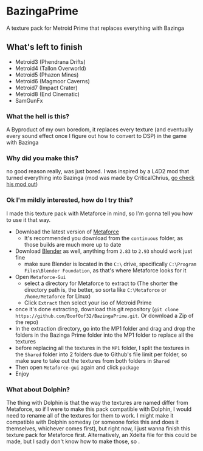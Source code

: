 # BazingaPrime
A texture pack for Metroid Prime that replaces everything with Bazinga

## What's left to finish
* Metroid3 (Phendrana Drifts)
* Metroid4 (Tallon Overworld)
* Metroid5 (Phazon Mines)
* Metroid6 (Magmoor Caverns)
* Metroid7 (Impact Crater)
* Metroid8 (End Cinematic)
* SamGunFx

### What the hell is this?
A Byproduct of my own boredom, it replaces every texture (and eventually every sound effect once I figure out how to convert to DSP) in the game with Bazinga

### Why did you make this?
no good reason really, was just bored. I was inspired by a L4D2 mod that turned everything into Bazinga (mod was made by CriticalChrius, [go check his mod out](https://steamcommunity.com/sharedfiles/filedetails/?id=314961446))

### Ok I'm mildly interested, how do I try this?
I made this texture pack with Metaforce in mind, so I'm gonna tell you how to use it that way.

* Download the latest version of [Metaforce](https://releases.axiodl.com)
  * It's recommended  you download from the `continuous` folder, as those builds are much more up to date
* Download [Blender](https://www.blender.org/download/) as well, anything from `2.83` to `2.93` should work just fine
  * make sure Blender is located in the `C:\` drive, specifically `C:\Program Files\Blender Foundation`, as that's where Metaforce looks for it
* Open `Metaforce-Gui`
  * select a directory for Metaforce to extract to (The shorter the directory path is, the better, so sorta like `C:\Metaforce` or `/home/Metaforce` for Linux)   
  * Click `Extract` then select your iso of Metroid Prime
* once it's done extracting, download this git repository (`git clone https://github.com/BoofOof32/BazingaPrime.git`. Or download a Zip of the repo)
* In the extraction directory, go into the MP1 folder and drag and drop the folders in the Bazinga Prime folder into the MP1 folder to replace all the textures
* before replacing all the textures in the `MP1` folder, I split the textures in the `Shared` folder into 2 folders due to Github's file limit per folder, so make sure to take out the textures from both folders in `Shared`
* Then open `Metaforce-gui` again and click `package`
* Enjoy

### What about Dolphin?
The thing with Dolphin is that the way the textures are named differ from Metaforce, so if I were to make this pack compatible with Dolphin, I would need to rename all of the textures for them to work. I might make it compatible with Dolphin someday (or someone forks this and does it themselves, whichever comes first), but right now, I just wanna finish this texture pack for Metaforce first. Alternatively, an Xdelta file for this could be made, but I sadly don't know how to make those, so .
